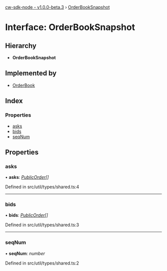 [cw-sdk-node - v1.0.0-beta.3](../README.md) › [OrderBookSnapshot](orderbooksnapshot.md)

# Interface: OrderBookSnapshot

## Hierarchy

* **OrderBookSnapshot**

## Implemented by

* [OrderBook](../classes/orderbook.md)

## Index

### Properties

* [asks](orderbooksnapshot.md#asks)
* [bids](orderbooksnapshot.md#bids)
* [seqNum](orderbooksnapshot.md#seqnum)

## Properties

###  asks

• **asks**: *[PublicOrder](publicorder.md)[]*

Defined in src/util/types/shared.ts:4

___

###  bids

• **bids**: *[PublicOrder](publicorder.md)[]*

Defined in src/util/types/shared.ts:3

___

###  seqNum

• **seqNum**: *number*

Defined in src/util/types/shared.ts:2

